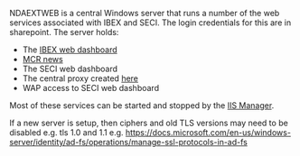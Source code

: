 NDAEXTWEB is a central Windows server that runs a number of the web services associated with IBEX and SECI. The login credentials for this are in sharepoint. The server holds:

* The [IBEX web dashboard](Web-Dashboard)
* [MCR news](https://www.isis.stfc.ac.uk/Pages/MCR-News.aspx)
* The SECI web dashboard
* The central proxy created [here](https://github.com/ISISComputingGroup/IBEX/issues/5112)
* WAP access to SECI web dashboard

Most of these services can be started and stopped by the [IIS Manager](https://www.iis.net/).

If a new server is setup, then ciphers and old TLS versions may need to be disabled e.g. tls 1.0 and 1.1 e.g. https://docs.microsoft.com/en-us/windows-server/identity/ad-fs/operations/manage-ssl-protocols-in-ad-fs

 